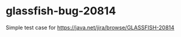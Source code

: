 glassfish-bug-20814
===================

Simple test case for https://java.net/jira/browse/GLASSFISH-20814
